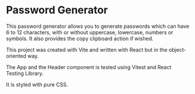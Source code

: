 # Password Generator

This password generator allows you to generate passwords which can have 6 to 12 characters, with or without uppercase, lowercase, numbers or symbols. It also provides the copy clipboard action if wished.

This project was created with Vite and written with React but in the object-oriented way.

The App and the Header component is tested using Vitest and React Testing Library.

It is styled with pure CSS.

